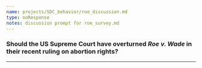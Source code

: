 ```yaml
---
name: projects/SDC_behavior/roe_discussion.md
type: noResponse
notes: discussion prompt for roe_survey.md
---
```


### Should the US Supreme Court have overturned _Roe v. Wade_ in their recent ruling on abortion rights?

---
